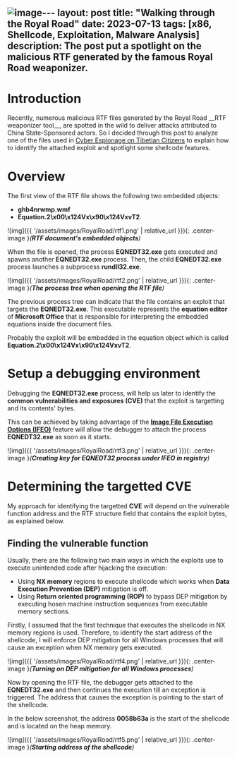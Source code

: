 ![image](https://github.com/oviche/oviche.github.io/assets/20806107/a8198cf5-6f21-4260-9ce8-86cb3e1cb0b2)---
layout: post
title: "Walking through the Royal Road"
date: 2023-07-13
tags: [x86, Shellcode, Exploitation, Malware Analysis] 
description: The post put a spotlight on the malicious RTF generated by the famous Royal Road weaponizer. 
---

# Introduction

Recently, numerous malicious RTF files generated by the Royal Road \_\_RTF weaponizer tool\_\_, are spotted in the wild to deliver attacks attributed to China State-Sponsored actors. So I decided through this post to analyze one of the files used in [Cyber Espionage on Tibetian Citizens](https://oviche.github.io/2023/01/Cyber-espionage-on-Tibetian-citizens/) to explain how to identify the attached exploit and spotlight some shellcode features.

# Overview

The first view of the RTF file shows the following two embedded objects: 
 
 - **ghb4nrwmp.wmf**
 - **Equation.2\x00\x124Vx\x90\x124VxvT2**.

![img]({{ '/assets/images/RoyalRoad/rtf1.png' | relative_url }}){: .center-image }*(**RTF document's embedded objects**)*

When the file is opened, the process **EQNEDT32.exe** gets executed and spawns another **EQNEDT32.exe** process. Then, the child **EQNEDT32.exe** process launches a subprocess **rundll32.exe**.

![img]({{ '/assets/images/RoyalRoad/rtf2.png' | relative_url }}){: .center-image }*(**The process tree when opening the RTF file**)*

The previous process tree can indicate that the file contains an exploit that targets the **EQNEDT32.exe**. This executable represents the **equation editor** of **Microsoft Office** that is responsible for interpreting the embedded equations inside the document files.

Probably the exploit will be embedded in the equation object which is called **Equation.2\x00\x124Vx\x90\x124VxvT2**.

# Setup a debugging environment

Debugging the **EQNEDT32.exe** process, will help us later to identify the **common vulnerabilities and exposures (CVE)** that the exploit is targetting and its contents' bytes.

This can be achieved by taking advantage of the [**Image File Execution Options (IFEO)**](https://www.malwarebytes.com/blog/news/2015/12/an-introduction-to-image-file-execution-options) feature will allow the debugger to attach the process **EQNEDT32.exe** as soon as it starts.

![img]({{ '/assets/images/RoyalRoad/rtf3.png' | relative_url }}){: .center-image }*(**Creating key for EQNEDT32 process under IFEO in registry**)*

# Determining the targetted CVE

My approach for identifying the targetted **CVE** will depend on the vulnerable function address and the RTF structure field that contains the exploit bytes, as explained below.

## Finding the vulnerable function
  
  Usually, there are the following two main ways in which the exploits use to execute unintended code after hijacking the execution:    
  
   - Using **NX memory** regions to execute shellcode which works when **Data Execution Prevention (DEP)** mitigation is off.
   - Using **Return oriented programming (ROP)** to bypass DEP mitigation by executing hosen machine instruction sequences from executable memory sections.

  Firstly, I assumed that the first technique that executes the shellcode in NX memory regions is used. Therefore, to identify the start address of the shellcode, I will enforce DEP mitigation for all Windows processes that will cause an exception when NX memory gets executed. 

   ![img]({{ '/assets/images/RoyalRoad/rtf4.png' | relative_url }}){: .center-image }*(**Turning on DEP mitigation for all Windows processes**)*


  Now by opening the RTF file, the debugger gets attached to the **EQNEDT32.exe** and then continues the execution till an exception is triggered. The address that causes the exception is pointing to the start of the shellcode.

  In the below screenshot, the address **0058b63a** is the start of the shellcode and is located on the heap memory.

   ![img]({{ '/assets/images/RoyalRoad/rtf5.png' | relative_url }}){: .center-image }*(**Starting address of the shellcode**)*
